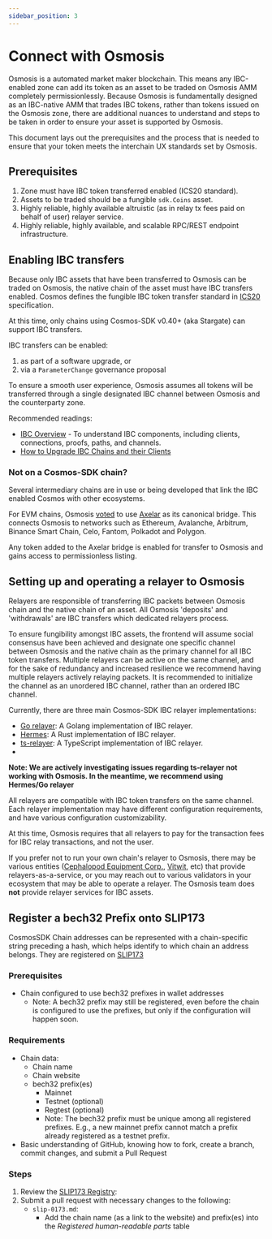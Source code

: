 ```yaml
---
sidebar_position: 3
---
```


# Connect with Osmosis

Osmosis is a automated market maker blockchain. This means any IBC-enabled zone can add its token as an asset to be traded on Osmosis AMM completely permissionlessly. Because Osmosis is fundamentally designed as an IBC-native AMM that trades IBC tokens, rather than tokens issued on the Osmosis zone, there are additional nuances to understand and steps to be taken in order to ensure your asset is supported by Osmosis.

This document lays out the prerequisites and the process that is needed to ensure that your token meets the interchain UX standards set by Osmosis.

## Prerequisites
1. Zone must have IBC token transferred enabled (ICS20 standard).
2. Assets to be traded should be a fungible `sdk.Coins` asset.
3. Highly reliable, highly available altruistic (as in relay tx fees paid on behalf of user) relayer service.
4. Highly reliable, highly available, and scalable RPC/REST endpoint infrastructure.

## Enabling IBC transfers
Because only IBC assets that have been transferred to Osmosis can be traded on Osmosis, the native chain of the asset must have IBC transfers enabled. Cosmos defines the fungible IBC token transfer standard in [ICS20](https://github.com/cosmos/ibc/tree/master/spec/app/ics-020-fungible-token-transfer) specification.

At this time, only chains using Cosmos-SDK v0.40+ (aka Stargate) can support IBC transfers.

IBC transfers can be enabled:
1. as part of a software upgrade, or
2. via a `ParameterChange` governance proposal

To ensure a smooth user experience, Osmosis assumes all tokens will be transferred through a single designated IBC channel between Osmosis and the counterparty zone.

Recommended readings:
* [IBC Overview](https://ibc.cosmos.network/main/ibc/overview) - To understand IBC components, including clients, connections, proofs, paths, and channels.
* [How to Upgrade IBC Chains and their Clients](https://ibc.cosmos.network/main/ibc/upgrades/quick-guide)

### Not on a Cosmos-SDK chain?
Several intermediary chains are in use or being developed that link the IBC enabled Cosmos with other ecosystems.

For EVM chains, Osmosis [voted](https://www.mintscan.io/osmosis/proposals/206) to use [Axelar](https://axelar.network/) as its canonical bridge. This connects Osmosis to networks such as Ethereum, Avalanche, Arbitrum, Binance Smart Chain, Celo, Fantom, Polkadot and Polygon.

Any token added to the Axelar bridge is enabled for transfer to Osmosis and gains access to permissionless listing.

## Setting up and operating a relayer to Osmosis
Relayers are responsible of transferring IBC packets between Osmosis chain and the native chain of an asset. All Osmosis 'deposits' and 'withdrawals' are IBC transfers which dedicated relayers process.

To ensure fungibility amongst IBC assets, the frontend will assume social consensus have been achieved and designate one specific channel between Osmosis and the native chain as the primary channel for all IBC token transfers. Multiple relayers can be active on the same channel, and for the sake of redundancy and increased resilience we recommend having multiple relayers actively relaying packets. It is recommended to initialize the channel as an unordered IBC channel, rather than an ordered IBC channel.

Currently, there are three main Cosmos-SDK IBC relayer implementations:
* [Go relayer](https://github.com/cosmos/relayer): A Golang implementation of IBC relayer.
* [Hermes](https://hermes.informal.systems/): A Rust implementation of IBC relayer.
* [ts-relayer](https://github.com/confio/ts-relayer): A TypeScript implementation of IBC relayer.
* 
**Note: We are actively investigating issues regarding ts-relayer not working with Osmosis. In the meantime, we recommend using Hermes/Go relayer**

All relayers are compatible with IBC token transfers on the same channel. Each relayer implementation may have different configuration requirements, and have various configuration customizability.

At this time, Osmosis requires that all relayers to pay for the transaction fees for IBC relay transactions, and not the user.

If you prefer not to run your own chain's relayer to Osmosis, there may be various entities ([Cephalopod Equipment Corp.](https://cephalopod.equipment/), [Vitwit](https://www.vitwit.com/), etc) that provide relayers-as-a-service, or you may reach out to various validators in your ecosystem that may be able to operate a relayer. The Osmosis team does **not** provide relayer services for IBC assets.

## Register a bech32 Prefix onto SLIP173

CosmosSDK Chain addresses can be represented with a chain-specific string preceding a hash, which helps identify to which chain an address belongs. They are registered on [SLIP173](https://github.com/satoshilabs/slips/blob/master/slip-0173.md)

### Prerequisites

- Chain configured to use bech32 prefixes in wallet addresses
    - Note: A bech32 prefix may still be registered, even before the chain is configured to use the prefixes, but only if the configuration will happen soon.

### Requirements

- Chain data:
    - Chain name
    - Chain website
    - bech32 prefix(es)
        - Mainnet
        - Testnet (optional)
        - Regtest (optional)
        - Note: The bech32 prefix must be unique among all registered prefixes. E.g., a new mainnet prefix cannot match a prefix already registered as a testnet prefix.
- Basic understanding of GitHub, knowing how to fork, create a branch, commit changes, and submit a Pull Request

### Steps

1. Review the [SLIP173 Registry](https://github.com/satoshilabs/slips/blob/master/slip-0173.md):
2. Submit a pull request with necessary changes to the following:
    - `slip-0173.md`:
        - Add the chain name (as a link to the website) and prefix(es) into the *Registered human-readable parts* table
